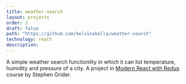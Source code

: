 ```yaml
---
title: weather-search
layout: projects
order: 2
draft: false
path: "https://github.com/kelvinabella/weather-search"
technology: react
description:
---
```


A simple weather search functionlity in which it can list temperature, humidity and pressure of a city. A project in [Modern React with Redux](https://www.udemy.com/react-redux/learn/v4/overview) course by Stephen Grider.

